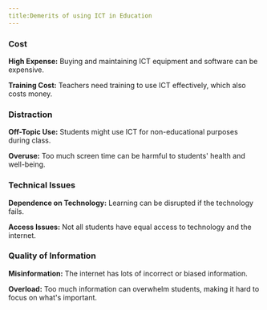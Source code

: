 ```yaml
---
title:Demerits of using ICT in Education
---
```


### Cost

**High Expense:** Buying and maintaining ICT equipment and software can be expensive.

**Training Cost:** Teachers need training to use ICT effectively, which also costs money.

### Distraction

**Off-Topic Use:** Students might use ICT for non-educational purposes during class.

**Overuse:** Too much screen time can be harmful to students' health and well-being.

### Technical Issues

**Dependence on Technology:** Learning can be disrupted if the technology fails.

**Access Issues:** Not all students have equal access to technology and the internet.

### Quality of Information

**Misinformation:** The internet has lots of incorrect or biased information.

**Overload:** Too much information can overwhelm students, making it hard to focus on what's important.
